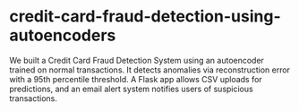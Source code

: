 # credit-card-fraud-detection-using-autoencoders
We built a Credit Card Fraud Detection System using an autoencoder trained on normal transactions. It detects anomalies via reconstruction error with a 95th percentile threshold. A Flask app allows CSV uploads for predictions, and an email alert system notifies users of suspicious transactions.
